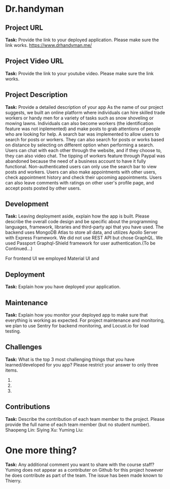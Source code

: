 # Dr.handyman

## Project URL

**Task:** Provide the link to your deployed application. Please make sure the link works. 
https://www.drhandyman.me/

## Project Video URL 

**Task:** Provide the link to your youtube video. Please make sure the link works. 

## Project Description

**Task:** Provide a detailed description of your app
As the name of our project suggests, we built an online platform where individuals can hire skilled trade workers or handy men for a variety of tasks such as snow shoveling or mowing lawns. Individuals can also become workers (the identification feature was not inplemented) and make posts to grab attentions of people who are looking for help. 
A search bar was implemented to allow users to search for posts or workers. They can also search for posts or works based on distance by selecting on different option when performing a search. Users can chat with each other through the website, and if they choose to, they can also video chat. The tipping of workers feature through Paypal was abandoned because the need of a business account to have it fully functional. 
Non-authenticated users can only use the search bar to view posts and workers. 
Users can also make appointments with other users, check appointment history and check their upcoming appointments. Users can also leave comments with ratings on other user's profile page, and accept posts posted by other users.

## Development

**Task:** Leaving deployment aside, explain how the app is built. Please describe the overall code design and be specific about the programming languages, framework, libraries and third-party api that you have used. 
The backend uses MongoDB Atlas to store all data, and utilizes Apollo Server with Express Framework. We did not use REST API but chose GraphQL. We used Passport Graphql-Shield framework for user authentication.(To be Continued...)

For frontend UI we employed Material UI and
## Deployment

**Task:** Explain how you have deployed your application. 

## Maintenance

**Task:** Explain how you monitor your deployed app to make sure that everything is working as expected.
For project maintenance and monitoring, we plan to use Sentry for backend monitoring, and Locust.io for load testing.

## Challenges

**Task:** What is the top 3 most challenging things that you have learned/developed for you app? Please restrict your answer to only three items. 

1.
2.
3. 

## Contributions

**Task:** Describe the contribution of each team member to the project. Please provide the full name of each team member (but no student number). 
Shaopeng Lin: 
Siying Xu:
Yuming Liu:

# One more thing? 

**Task:** Any additional comment you want to share with the course staff? 
Yuming does not appear as a contributer on Github for this project however he does contribute as part of the team. The issue has been made known to Thierry.
